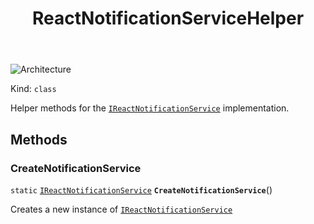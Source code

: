 ﻿---
id: ReactNotificationServiceHelper
title: ReactNotificationServiceHelper
---

![Architecture](https://img.shields.io/badge/architecture-new_&_old-green)

Kind: `class`

Helper methods for the [`IReactNotificationService`](IReactNotificationService) implementation.

## Methods
### CreateNotificationService
`static` [`IReactNotificationService`](IReactNotificationService) **`CreateNotificationService`**()

Creates a new instance of [`IReactNotificationService`](IReactNotificationService)

